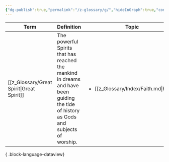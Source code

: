 ```yaml
---
{"dg-publish":true,"permalink":"/z-glossary/g/","hideInGraph":true,"contentClasses":"h-line hr-no-icon","tags":["GlossaryIndex/Letter"],"dgShowInlineTitle":true,"noteIcon":""}
---
```




| Term                                         | Definition                                                                                                                             | Topic                                                   | Related                                                                                       |
| -------------------------------------------- | -------------------------------------------------------------------------------------------------------------------------------------- | ------------------------------------------------------- | --------------------------------------------------------------------------------------------- |
| [[z_Glossary/Great Spirit\|Great Spirit]] | The powerful Spirits that has reached the mankind in dreams and have been guiding the tide of history as Gods and subjects of worship. | <ul><li>[[z_Glossary/Index/Faith.md\\|Faith]]</li></ul> | <ul><li>[[z_Glossary.md\\|BACK TO INDEX]]</li><li>[[z_Glossary/Athtar.md\\|Athtar]]</li></ul> |

{ .block-language-dataview}
